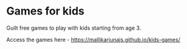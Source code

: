 # Games for kids

Guilt free games to play with kids starting from age 3. 


Access the games here - https://mallikarjunajs.github.io/kids-games/ 